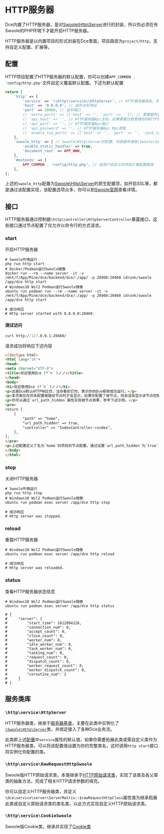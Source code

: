 # HTTP服务器

Dce内置了HTTP服务器，是对[Swoole\Http\Server](/other/links.md#Http服务器)进行的封装，所以你必须在有Swoole的PHP环境下才能开启HTTP服务器。

HTTP服务器是以内置项目的形式封装在Dce里面，项目路径为`project/http`，支持自定义配置、扩展等。


## 配置

HTTP项目配置了HTTP服务器的默认配置，你可以创建`APP_COMMON . 'config/http.php'`文件自定义覆盖默认配置。下述为默认配置

```php
return [
    'http' => [
        'service' => '\\http\\service\\HttpServer', // HTTP服务器类名，你可以在自定义扩展配置中覆盖定义为服务器子类
        'host' => '0.0.0.0', // 监听主机地址
        'port' => 20460, // 监听端口
        // 'extra_ports' => [['host' => '', 'port' => '']], // 需要额外监听的HTTP端口
        // 'api_host' => '', // HTTP服务器Api主机，如果需要远程管理你的HTTP服务器，可以通过此Rpc接口实现
        // 'api_port' => '', // HTTP服务器Api端口
        // 'api_password' => '', // HTTP服务器Api Rpc密匙
        // 'enable_tcp_ports' => [['host' => '', 'port' => '', 'sock_type' => 0]], // 需要额外监听的TCP端口集，配置后将同时开启TCP支持
    ],
    'swoole_http' => [ // Swoole\Http\Server的配置，将直接传递给\Swoole\Server::set方法使用
        'enable_static_handler' => true,
        'document_root' => APP_WWW,
    ],
    '#extends' => [
        APP_COMMON . 'config/http.php', // 给用户自定义的项目扩展配置路径
    ],
];
```

上述的`swoole_http`配置为[Swoole\Http\Server](/other/links.md#Http服务器)的原生配置项，如开启SSL等，都是通过该配置实现，该配置选项众多，你可以到[Swoole官网](/other/links.md#Http服务器)查看详情。



## 接口

HTTP服务器通过控制器`\http\controller\HttpServerController`暴露接口，这些接口通过节点配置了仅允许以命令行的方式请求。


### start

开启HTTP服务器

```shell
# Swoole环境运行
php run http start
# Docker/Podman运行Swoole镜像
docker run --rm --name server -it -v /mnt/f/App/Mine/dce/backend/dce/:/app/ -p 20460:20460 idrunk/swoole /app/dce http start
# Windows10 Wsl2 Podman运行Swoole镜像
ubuntu run podman run --rm --name server -it -v /mnt/f/App/Mine/dce/backend/dce/:/app/ -p 20460:20460 idrunk/swoole /app/dce http start

# 成功响应
# Http server started with 0.0.0.0:20460.
```

#### 测试访问
```cmd
curl http://127.0.0.1:20460/
```

请求成功将响应下述内容
```html
<!doctype html>
<html lang="zh">
<head>
<meta charset="UTF-8">
<title>欢迎使用Dce (*´▽｀)ノノ</title>
</head>
<body>
<h1>欢迎使用Dce (*´▽｀)ノノ</h1>
<p>这是Dce默认HTTP响应页，当你看到它时，表示你的Dce框架成功运行。</p>
<p>本页面仅在你未配置根路径节点时才会显示，如果你配置了根节点，则会渲染显示该节点控制器的响应内容。</p>
<p>你可以通过`url_path_hidden`属性实现根节点效果，参考下述示例。</p>
<pre>
return [
    [
        "path" => "home",
        "url_path_hidden" => true,
        "controller" => "IndexController->index",
    ],
];
</pre>
<p>上述配置定义了名为`home`的项目的节点配置，通过设置`url_path_hidden`为`true`实现可隐藏路径访问，即你可以通过`http://127.0.0.1/`路径请求`IndexController->index`控制器方法。</p>
</body>
</html>
```


### stop

关闭HTTP服务器

```shell
# Swoole环境运行
php run http stop
# Windows10 Wsl2 Podman运行Swoole镜像
ubuntu run podman exec server /app/dce http stop

# 成功响应
# Http server was stopped.
```


### reload

重载HTTP服务器

```shell
# Windows10 Wsl2 Podman运行Swoole镜像
ubuntu run podman exec server /app/dce http reload

# 成功响应
# Http server was reloaded.
```


### status

查看HTTP服务器状态信息

```shell
# Windows10 Wsl2 Podman运行Swoole镜像
ubuntu run podman exec server /app/dce http status

# {
#     "server": {
#         "start_time": 1612894126,
#         "connection_num": 0,
#         "accept_count": 0,
#         "close_count": 0,
#         "worker_num": 8,
#         "idle_worker_num": 8,
#         "task_worker_num": 0,
#         "tasking_num": 0,
#         "request_count": 0,
#         "dispatch_count": 0,
#         "worker_request_count": 0,
#         "worker_dispatch_count": 0,
#         "coroutine_num": 2
#     }
# }
```


## 服务类库

### `\http\service\HttpServer`

HTTP服务器类，继承于[服务器基类](/service/README.md#服务器基类)，主要在此类中实例化了[`\Swoole\Http\Server`](/other/links.md#Http服务器)类，并绑定接入了各种Dce业务流。

此类即上述[配置](#配置)中`service`属性的默认值，如果你需要拓展此类或需自定义类作为HTTP服务器类，可以将该配置值设置为你的完整类名，这时调用`http start`接口将实例化你配置的类。



### `\http\service\RawRequestHttpSwoole`

Swoole版HTTP原始请求类，本类继承于[HTTP原始请求类](/request/raw.md#dce-project-request-rawrequesthttp)，实现了该类及各父辈类的抽象方法，完成了相关HTTP请求参数的填充。

你可以自定义HTTP服务器类，并定义`\dce\service\server\ServerMatrix::$rawRequestHttpClass`属性值为继承拓展此类或自定义原始请求类的类名类，以此方式实现自定义HTTP原始请求类。



### `\http\service\CookieSwoole`

Swoole版Cookie类，继承并实现了[Cookie类](/request/cookie.md)




